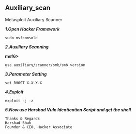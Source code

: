 ## Auxiliary_scan
Metasploit Auxiliary Scanner 


***1.Open Hacker Framework***

```
sudo msfconsole

```

***2.Auxiliary Scanning***

**msf6>**

```
use auxiliary/scanner/smb/smb_version

```

***3.Parameter Setting***

```
set RHOST X.X.X.X  

```


***4.Exploit***

```
exploit -j -z 

```
***5.Now use Harshad Vuln Identication Script and get the shell***


```
Thanks & Regards
Harshad Shah
Founder & CEO, Hacker Associate

```



